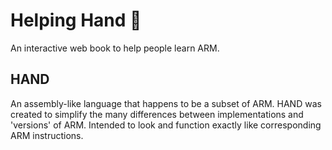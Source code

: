 # Helping Hand 👋

An interactive web book to help people learn ARM.

## HAND

An assembly-like language that happens to be a subset of ARM.
HAND was created to simplify the many differences between implementations and 'versions' of ARM.
Intended to look and function exactly like corresponding ARM instructions.